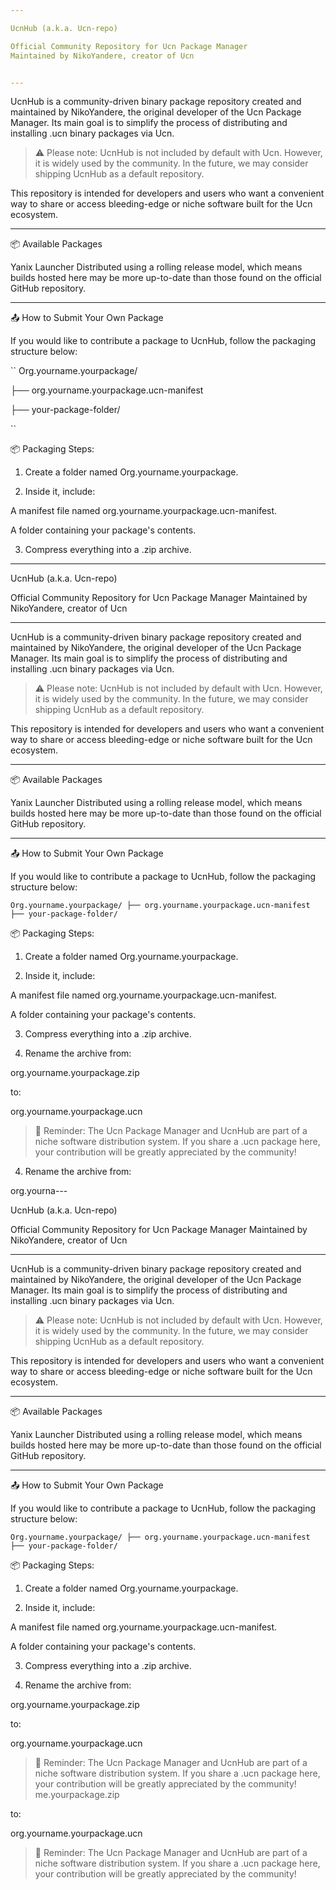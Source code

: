 ```yaml
---

UcnHub (a.k.a. Ucn-repo)

Official Community Repository for Ucn Package Manager
Maintained by NikoYandere, creator of Ucn


---
```


UcnHub is a community-driven binary package repository created and maintained by NikoYandere, the original developer of the Ucn Package Manager. Its main goal is to simplify the process of distributing and installing .ucn binary packages via Ucn.

> ⚠️ Please note: UcnHub is not included by default with Ucn. However, it is widely used by the community. In the future, we may consider shipping UcnHub as a default repository.



This repository is intended for developers and users who want a convenient way to share or access bleeding-edge or niche software built for the Ucn ecosystem.


---

📦 Available Packages

Yanix Launcher
Distributed using a rolling release model, which means builds hosted here may be more up-to-date than those found on the official GitHub repository.



---

📤 How to Submit Your Own Package

If you would like to contribute a package to UcnHub, follow the packaging structure below:

``
Org.yourname.yourpackage/

├── org.yourname.yourpackage.ucn-manifest

├── your-package-folder/

``

📦 Packaging Steps:

1. Create a folder named Org.yourname.yourpackage.


2. Inside it, include:

A manifest file named org.yourname.yourpackage.ucn-manifest.

A folder containing your package's contents.



3. Compress everything into a .zip archive.


---

UcnHub (a.k.a. Ucn-repo)

Official Community Repository for Ucn Package Manager
Maintained by NikoYandere, creator of Ucn


---

UcnHub is a community-driven binary package repository created and maintained by NikoYandere, the original developer of the Ucn Package Manager. Its main goal is to simplify the process of distributing and installing .ucn binary packages via Ucn.

> ⚠️ Please note: UcnHub is not included by default with Ucn. However, it is widely used by the community. In the future, we may consider shipping UcnHub as a default repository.



This repository is intended for developers and users who want a convenient way to share or access bleeding-edge or niche software built for the Ucn ecosystem.


---

📦 Available Packages

Yanix Launcher
Distributed using a rolling release model, which means builds hosted here may be more up-to-date than those found on the official GitHub repository.



---

📤 How to Submit Your Own Package

If you would like to contribute a package to UcnHub, follow the packaging structure below:

`Org.yourname.yourpackage/
├── org.yourname.yourpackage.ucn-manifest
├── your-package-folder/`

📦 Packaging Steps:

1. Create a folder named Org.yourname.yourpackage.


2. Inside it, include:

A manifest file named org.yourname.yourpackage.ucn-manifest.

A folder containing your package's contents.



3. Compress everything into a .zip archive.


4. Rename the archive from:

org.yourname.yourpackage.zip

to:

org.yourname.yourpackage.ucn



> 🧠 Reminder: The Ucn Package Manager and UcnHub are part of a niche software distribution system. If you share a .ucn package here, your contribution will be greatly appreciated by the community!
4. Rename the archive from:

org.yourna---

UcnHub (a.k.a. Ucn-repo)

Official Community Repository for Ucn Package Manager
Maintained by NikoYandere, creator of Ucn


---

UcnHub is a community-driven binary package repository created and maintained by NikoYandere, the original developer of the Ucn Package Manager. Its main goal is to simplify the process of distributing and installing .ucn binary packages via Ucn.

> ⚠️ Please note: UcnHub is not included by default with Ucn. However, it is widely used by the community. In the future, we may consider shipping UcnHub as a default repository.



This repository is intended for developers and users who want a convenient way to share or access bleeding-edge or niche software built for the Ucn ecosystem.


---

📦 Available Packages

Yanix Launcher
Distributed using a rolling release model, which means builds hosted here may be more up-to-date than those found on the official GitHub repository.



---

📤 How to Submit Your Own Package

If you would like to contribute a package to UcnHub, follow the packaging structure below:

`Org.yourname.yourpackage/
├── org.yourname.yourpackage.ucn-manifest
├── your-package-folder/`

📦 Packaging Steps:

1. Create a folder named Org.yourname.yourpackage.


2. Inside it, include:

A manifest file named org.yourname.yourpackage.ucn-manifest.

A folder containing your package's contents.



3. Compress everything into a .zip archive.


4. Rename the archive from:

org.yourname.yourpackage.zip

to:

org.yourname.yourpackage.ucn



> 🧠 Reminder: The Ucn Package Manager and UcnHub are part of a niche software distribution system. If you share a .ucn package here, your contribution will be greatly appreciated by the community!
me.yourpackage.zip

to:

org.yourname.yourpackage.ucn



> 🧠 Reminder: The Ucn Package Manager and UcnHub are part of a niche software distribution system. If you share a .ucn package here, your contribution will be greatly appreciated by the community!
